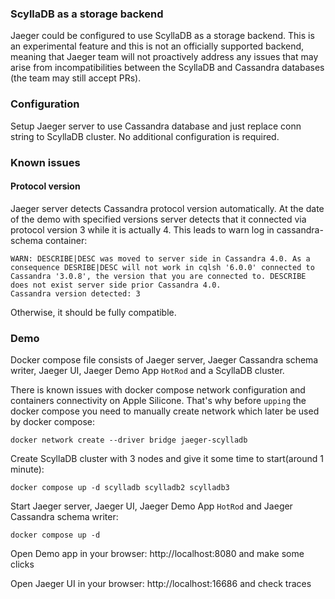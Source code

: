 ### ScyllaDB as a storage backend
Jaeger could be configured to use ScyllaDB as a storage backend. This is an experimental feature and this is not an officially supported backend, meaning that Jaeger team will not proactively address any issues that may arise from incompatibilities between the ScyllaDB and Cassandra databases (the team may still accept PRs).

### Configuration

Setup Jaeger server to use Cassandra database and just replace conn string to ScyllaDB cluster. No additional configuration is required.

### Known issues

#### Protocol version

Jaeger server detects Cassandra protocol version automatically. At the date of the demo with specified versions server detects that it connected via protocol version 3 while it is actually 4. This leads to warn log in cassandra-schema container:
```
WARN: DESCRIBE|DESC was moved to server side in Cassandra 4.0. As a consequence DESRIBE|DESC will not work in cqlsh '6.0.0' connected to Cassandra '3.0.8', the version that you are connected to. DESCRIBE does not exist server side prior Cassandra 4.0.
Cassandra version detected: 3
```

Otherwise, it should be fully compatible.

### Demo

Docker compose file consists of Jaeger server, Jaeger Cassandra schema writer, Jaeger UI, Jaeger Demo App `HotRod` and a ScyllaDB cluster.

There is known issues with docker compose network configuration and containers connectivity on Apple Silicone. That's why before `upping` the docker compose you need to manually create network which later be used by docker compose:
```shell
docker network create --driver bridge jaeger-scylladb
```

Create ScyllaDB cluster with 3 nodes and give it some time to start(around 1 minute):
```shell
docker compose up -d scylladb scylladb2 scylladb3
```

Start Jaeger server, Jaeger UI, Jaeger Demo App `HotRod` and Jaeger Cassandra schema writer:
```shell
docker compose up -d
```
Open Demo app in your browser: http://localhost:8080 and make some clicks 

Open Jaeger UI in your browser: http://localhost:16686 and check traces
